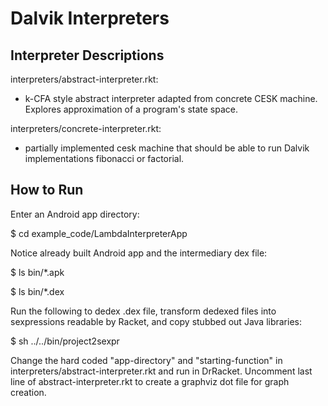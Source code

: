 Dalvik Interpreters
====================

Interpreter Descriptions
------------------------
interpreters/abstract-interpreter.rkt:
  - k-CFA style abstract interpreter adapted from concrete CESK machine. Explores approximation of a program's state space.

interpreters/concrete-interpreter.rkt:
  - partially implemented cesk machine that should be able to run Dalvik implementations fibonacci or factorial.


How to Run
----------

Enter an Android app directory:

  $ cd example_code/LambdaInterpreterApp

Notice already built Android app and the intermediary dex file:

  $ ls bin/*.apk

  $ ls bin/*.dex

Run the following to dedex .dex file, transform dedexed files into sexpressions readable by Racket, and copy stubbed out Java libraries:

  $ sh ../../bin/project2sexpr

Change the hard coded "app-directory" and "starting-function" in interpreters/abstract-interpreter.rkt and run in DrRacket. Uncomment last line of abstract-interpreter.rkt to create a graphviz dot file for graph creation.
